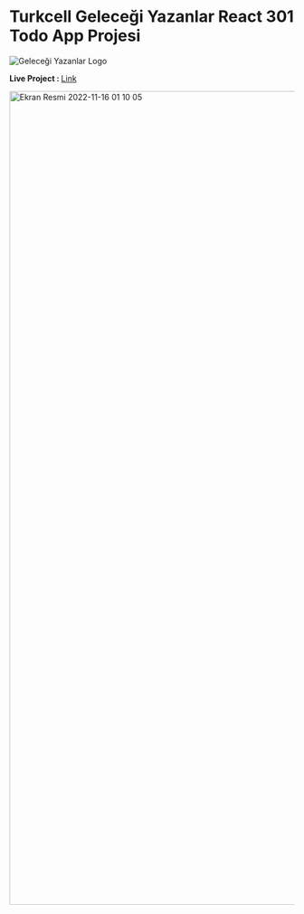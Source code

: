 # Turkcell Geleceği Yazanlar React 301 Todo App Projesi

![Geleceği Yazanlar Logo](https://gelecegiyazanlar.turkcell.com.tr/themes/custom/gyz/logo.svg)

<b>Live Project : </b> <a href="https://tgytodo.netlify.app/">Link</a>

<img width="1440" alt="Ekran Resmi 2022-11-16 01 10 05" src="https://user-images.githubusercontent.com/88403704/202035721-17921132-f88a-4290-86c9-a2100958f918.png">
